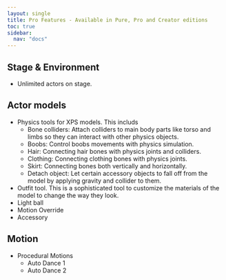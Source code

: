 ```yaml
---
layout: single
title: Pro Features - Available in Pure, Pro and Creator editions
toc: true
sidebar:
  nav: "docs"
---
```



## Stage & Environment
* Unlimited actors on stage. 


## Actor models
* Physics tools for XPS models. This includs 
  * Bone colliders: Attach colliders to main body parts like torso and limbs so they can interact with other physics objects.
  * Boobs: Control boobs movements with physics simulation. 
  * Hair: Connecting hair bones with physics joints and colliders.
  * Clothing: Connecting clothing bones with physics joints. 
  * Skirt: Connecting bones both vertically and horizontally.
  * Detach object: Let certain accessory objects to fall off from the model by applying gravity and collider to them. 
* Outfit tool. This is a sophisticated tool to customize the materials of the model to change the way they look. 
* Light ball
* Motion Override
* Accessory


## Motion
* Procedural Motions
  * Auto Dance 1
  * Auto Dance 2
